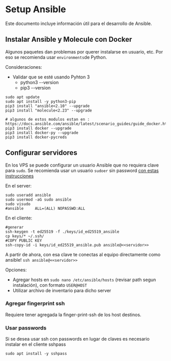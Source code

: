 # Setup Ansible

Este documento incluye información útil para el desarrollo de Ansible.

## Instalar Ansible y Molecule con Docker

Algunos paquetes dan problemas por querer instalarse en usuario, etc. 
Por eso se recomienda usar `environments`de Python. 

Consideraciones:
* Validar que se esté usando Pyhton 3
   * python3 --version
   * pip3 --version

```shell
sudo apt update
sudo apt install -y python3-pip
pip3 install "ansible<2.10" --upgrade
pip3 install "molecule<2.23" --upgrade

# algunos de estos modulos estan en : https://docs.ansible.com/ansible/latest/scenario_guides/guide_docker.html
pip3 install docker --upgrade
pip3 install docker-py --upgrade
pip3 install docker-pycreds
```

## Configurar servidores

En los VPS se puede configurar un usuario Ansible que no requiera clave para `sudo`.
Se recomienda usar un usuario `sudoer` sin password [con estas instrucciones](https://phpraxis.wordpress.com/2016/09/27/enable-sudo-without-password-in-ubuntudebian/)

En el server:
```shell
sudo useradd ansible
sudo usermod -aG sudo ansible
sudo visudo
#ansible     ALL=(ALL) NOPASSWD:ALL
```

En el cliente:
```shell
#generar
ssh-keygen -t ed25519 -f ./keys/id_ed25519_ansible
cp keys/* ~/.ssh/
#COPY PUBLIC KEY
ssh-copy-id -i keys/id_ed25519_ansible.pub ansible@<<servidor>>
```

A partir de ahora, con esa clave te conectas al equipo directamente como ansible! `ssh ansible@<<servidor>>`

Opciones:
* Agregar hosts en `sudo nano /etc/ansible/hosts` (revisar path segun instalación), con formato `USER@HOST`
* Utilizar archivo de inventario para dicho server


### Agregar fingerprint ssh

Requiere tener agregada la finger-print-ssh de los host destinos.

### Usar passwords

Si se desea usar ssh con passwords en lugar de claves es necesario instalar en el cliente sshpass

```shell
sudo apt install -y sshpass
```
